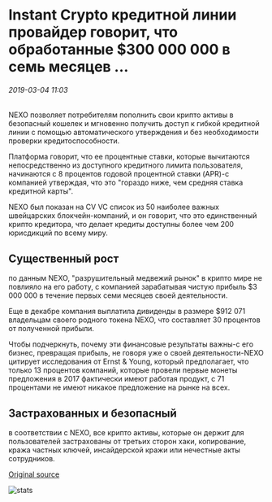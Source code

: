 # Instant Crypto кредитной линии провайдер говорит, что обработанные $300 000 000 в семь месяцев ...

###### 2019-03-04 11:03

NEXO позволяет потребителям пополнить свои крипто активы в безопасный кошелек и мгновенно получить доступ к гибкой кредитной линии с помощью автоматического утверждения и без необходимости проверки кредитоспособности.

Платформа говорит, что ее процентные ставки, которые вычитаются непосредственно из доступного кредитного лимита пользователя, начинаются с 8 процентов годовой процентной ставки (APR)-с компанией утверждая, что это "гораздо ниже, чем средняя ставка кредитной карты".

NEXO был показан на CV VC список из 50 наиболее важных швейцарских блокчейн-компаний, и он говорит, что это единственный крипто кредитора, что делает кредиты доступны более чем 200 юрисдикций по всему миру.

## Существенный рост

по данным NEXO, "разрушительный медвежий рынок" в крипто мире не повлияло на его работу, с компанией зарабатывая чистую прибыль $3 000 000 в течение первых семи месяцев своей деятельности.

Еще в декабре компания выплатила дивиденды в размере $912 071 владельцам своего родного токена NEXO, что составляет 30 процентов от полученной прибыли.

Чтобы подчеркнуть, почему эти финансовые результаты важны-с его бизнес, превращая прибыль, не говоря уже о своей деятельности-NEXO цитирует исследования от Ernst & Young, который предполагает, что только 13 процентов компаний, которые провели первые монеты предложения в 2017 фактически имеют работая продукт, с 71 процентами не имеют никакое предложение на рынке на всех.

## Застрахованных и безопасный

в соответствии с NEXO, все крипто активы, которые он держит для пользователей застрахованы от третьих сторон хаки, копирование, кража частных ключей, инсайдерской кражи или нечестные акты сотрудников.

[Original source](https://cointelegraph.com/news/instant-crypto-credit-line-provider-says-it-processed-300-million-in-seven-months)

![stats](https://c.statcounter.com/11760860/0/a89fa40b/1/ "stats")